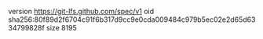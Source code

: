 version https://git-lfs.github.com/spec/v1
oid sha256:80f89d2f6704c91f6b317d9cc9e0cda009484c979b5ec02e2d65d6334799828f
size 8195
